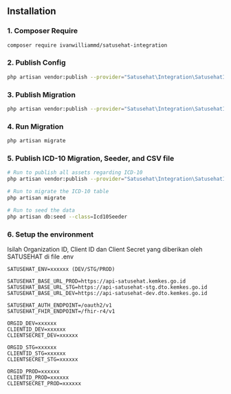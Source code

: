 ## Installation

### 1. Composer Require

```bash
composer require ivanwilliammd/satusehat-integration
```

### 2. Publish Config

```bash
php artisan vendor:publish --provider="Satusehat\Integration\SatusehatIntegrationServiceProvider" --tag=config
```

### 3. Publish Migration

```bash
php artisan vendor:publish --provider="Satusehat\Integration\SatusehatIntegrationServiceProvider" --tag=migrations
```

### 4. Run Migration

```bash
php artisan migrate
```

### 5. Publish ICD-10 Migration, Seeder, and CSV file

```bash
# Run to publish all assets regarding ICD-10
php artisan vendor:publish --provider="Satusehat\Integration\SatusehatIntegrationServiceProvider" --tag=icd10

# Run to migrate the ICD-10 table
php artisan migrate

# Run to seed the data
php artisan db:seed --class=Icd10Seeder
```

### 6. Setup the environment

Isilah Organization ID, Client ID dan Client Secret yang diberikan oleh SATUSEHAT di file .env

```env
SATUSEHAT_ENV=xxxxxx (DEV/STG/PROD)

SATUSEHAT_BASE_URL_PROD=https://api-satusehat.kemkes.go.id
SATUSEHAT_BASE_URL_STG=https://api-satusehat-stg.dto.kemkes.go.id
SATUSEHAT_BASE_URL_DEV=https://api-satusehat-dev.dto.kemkes.go.id

SATUSEHAT_AUTH_ENDPOINT=/oauth2/v1
SATUSEHAT_FHIR_ENDPOINT=/fhir-r4/v1

ORGID_DEV=xxxxxx
CLIENTID_DEV=xxxxxx
CLIENTSECRET_DEV=xxxxxx

ORGID_STG=xxxxxx
CLIENTID_STG=xxxxxx
CLIENTSECRET_STG=xxxxxx

ORGID_PROD=xxxxxx
CLIENTID_PROD=xxxxxx
CLIENTSECRET_PROD=xxxxxx
```
